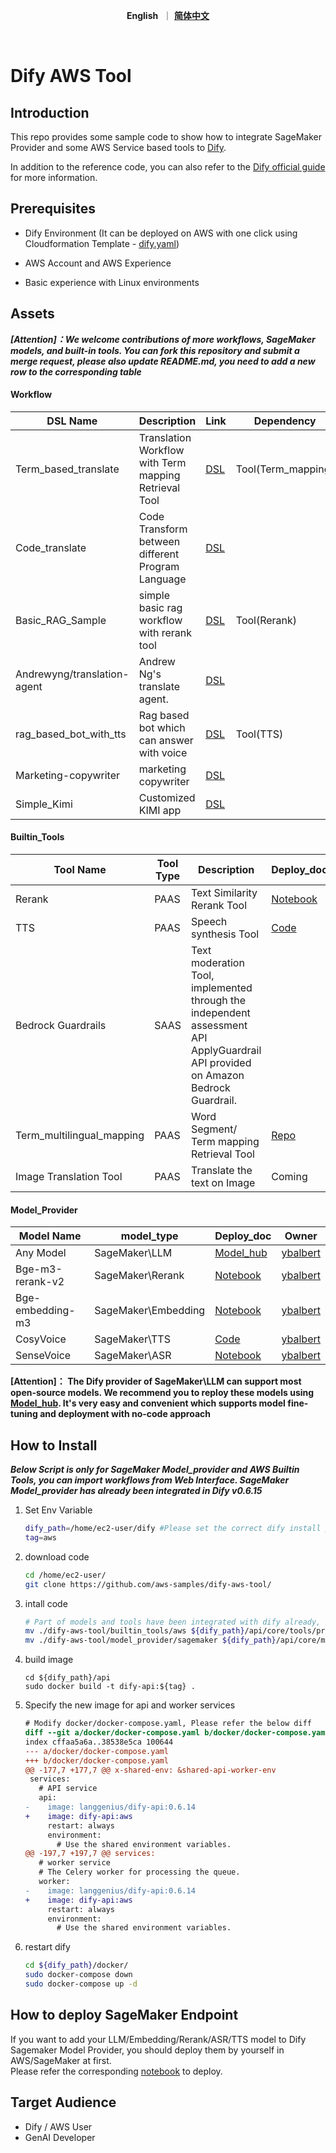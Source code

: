 <p align="center">
    &nbsp<strong>English</strong>&nbsp ｜ <a href="README_ZH.md"><strong>简体中文</strong></a>&nbsp 
</p>
<br>

# Dify AWS Tool

## Introduction
This repo provides some sample code to show how to integrate SageMaker Provider and some AWS Service based tools to [Dify](https://github.com/langgenius/dify). 

In addition to the reference code, you can also refer to the [Dify official guide](https://docs.dify.ai/guides/tools/quick-tool-integration) for more information.



## Prerequisites

- Dify Environment (It can be deployed on AWS with one click using Cloudformation Template - [dify.yaml](./dify.yaml))

- AWS Account and AWS Experience

- Basic experience with Linux environments



## Assets 

***[Attention]：We welcome contributions of more workflows, SageMaker models, and built-in tools. You can fork this repository and submit a merge request, please also update README.md, you need to add a new row to the corresponding table***

#### Workflow 

| DSL Name                    | Description                                           | Link                                                  | Dependency         | Owner                                            |
| --------------------------- | ----------------------------------------------------- | ----------------------------------------------------- | ------------------ | ------------------------------------------------ |
| Term_based_translate        | Translation Workflow with Term mapping Retrieval Tool | [DSL](./workflow/term_based_translation_workflow.yml) | Tool(Term_mapping) | [ybalbert](ybalbert@amazon.com)                  |
| Code_translate              | Code Transform between different Program Language     | [DSL](./workflow/claude3_code_translation.yml)        |                    | [binc](binc@amazon.com)                          |
| Basic_RAG_Sample            | simple basic rag workflow with rerank tool            | [DSL](./workflow/basic_rag_sample.yml)                | Tool(Rerank)       | [ybalbert](ybalbert@amazon.com)                  |
| Andrewyng/translation-agent | Andrew Ng's translate agent.                          | [DSL](./workflow/andrew_translation_agent.yml)        |                    | [chuanxie](chuanxie@amazon.com)                  |
| rag_based_bot_with_tts      | Rag based bot which can answer with voice             | [DSL](./workflow/rag_based_bot_with_tts.yml)          | Tool(TTS)          | [ybalbert](ybalbert@amazon.com)                  |
| Marketing-copywriter        | marketing copywriter                                  | [DSL](./workflow/marketing-copywriting.yml)           |                    | [Lyson Ober](https://www.youtube.com/@lysonober) |
| Simple_Kimi                 | Customized KIMI app                                   | [DSL](./workflow/simple_kimi.yml)                     |                    | [ybalbert](ybalbert@amazon.com)                  |

#### Builtin_Tools

| Tool Name                 | Tool Type | Description                                                  | Deploy_doc                                                   | Owner                           |
| ------------------------- | --------- | ------------------------------------------------------------ | ------------------------------------------------------------ | ------------------------------- |
| Rerank                    | PAAS      | Text Similarity Rerank Tool                                  | [Notebook](https://github.com/aws-samples/dify-aws-tool/blob/main/notebook/bge-reranker-v2-m3-deploy.ipynb) | [ybalbert](ybalbert@amazon.com) |
| TTS                       | PAAS      | Speech  synthesis Tool                                       | [Code](https://github.com/aws-samples/dify-aws-tool/tree/main/notebook/cosyvoice) | [ybalbert](ybalbert@amazon.com) |
| Bedrock Guardrails        | SAAS      | Text moderation Tool, implemented through the independent assessment API ApplyGuardrail API provided on Amazon Bedrock Guardrail. |                                                              | [amyli](amyli@amazon.com)       |
| Term_multilingual_mapping | PAAS      | Word Segment/ Term mapping Retrieval Tool                    | [Repo](https://github.com/ybalbert001/dynamodb-rag/tree/translate) | [ybalbert](ybalbert@amazon.com) |
| Image Translation Tool    | PAAS      | Translate the text on Image                                  | Coming                                                       | [tanqy](tangqy@amazon.com)      |

#### Model_Provider

| Model Name       | model_type          | Deploy_doc                                                   | Owner                           |
| ---------------- | ------------------- | ------------------------------------------------------------ | ------------------------------- |
| Any Model        | SageMaker\LLM       | [Model_hub](https://github.com/aws-samples/llm_model_hub)    | [ybalbert](ybalbert@amazon.com) |
| Bge-m3-rerank-v2 | SageMaker\Rerank    | [Notebook](https://github.com/aws-samples/dify-aws-tool/blob/main/notebook/bge-reranker-v2-m3-deploy.ipynb) | [ybalbert](ybalbert@amazon.com) |
| Bge-embedding-m3 | SageMaker\Embedding | [Notebook](https://github.com/aws-samples/dify-aws-tool/blob/main/notebook/bge-embedding-m3-deploy.ipynb) | [ybalbert](ybalbert@amazon.com) |
| CosyVoice        | SageMaker\TTS       | [Code](https://github.com/aws-samples/dify-aws-tool/tree/main/notebook/cosyvoice) | [ybalbert](ybalbert@amazon.com) |
| SenseVoice       | SageMaker\ASR       | [Notebook](https://github.com/aws-samples/dify-aws-tool/blob/main/notebook/funasr-deploy.ipynb) | [ybalbert](ybalbert@amazon.com) |

**[Attention]： The Dify provider of SageMaker\LLM can support most open-source models. We recommend you to reploy these models using [Model_hub](https://github.com/aws-samples/llm_model_hub). It's very easy and convenient which supports model fine-tuning and deployment with no-code approach**



## How to Install
***Below Script is only for SageMaker Model_provider and AWS Builtin Tools,  you can import workflows from Web Interface.  SageMaker Model_provider has already been integrated in Dify v0.6.15***
1. Set Env Variable
   ```bash
   dify_path=/home/ec2-user/dify #Please set the correct dify install path
   tag=aws
   ```

2. download code
   ```bash
   cd /home/ec2-user/
   git clone https://github.com/aws-samples/dify-aws-tool/
   ```
   
3. intall code
   ```bash
   # Part of models and tools have been integrated with dify already, no extra installation needed
   mv ./dify-aws-tool/builtin_tools/aws ${dify_path}/api/core/tools/provider/builtin/
   mv ./dify-aws-tool/model_provider/sagemaker ${dify_path}/api/core/model_runtime/model_providers/
   ```
   
4. build image

   ```
   cd ${dify_path}/api
   sudo docker build -t dify-api:${tag} .
   ```

5. Specify the new image for api and worker services

   ```diff
   # Modify docker/docker-compose.yaml, Please refer the below diff
   diff --git a/docker/docker-compose.yaml b/docker/docker-compose.yaml
   index cffaa5a6a..38538e5ca 100644
   --- a/docker/docker-compose.yaml
   +++ b/docker/docker-compose.yaml
   @@ -177,7 +177,7 @@ x-shared-env: &shared-api-worker-env
    services:
      # API service
      api:
   -    image: langgenius/dify-api:0.6.14
   +    image: dify-api:aws
        restart: always
        environment:
          # Use the shared environment variables.
   @@ -197,7 +197,7 @@ services:
      # worker service
      # The Celery worker for processing the queue.
      worker:
   -    image: langgenius/dify-api:0.6.14
   +    image: dify-api:aws
        restart: always
        environment:
          # Use the shared environment variables.
   ```

5. restart dify 
   ```bash
   cd ${dify_path}/docker/
   sudo docker-compose down
   sudo docker-compose up -d
   ```



## How to deploy SageMaker Endpoint

If you want to add your LLM/Embedding/Rerank/ASR/TTS model to Dify Sagemaker Model Provider, you should deploy them by yourself in AWS/SageMaker at first.  
Please refer the corresponding [notebook](https://github.com/aws-samples/dify-aws-tool#model_provider) to deploy.




## Target Audience

- Dify / AWS User
- GenAI Developer